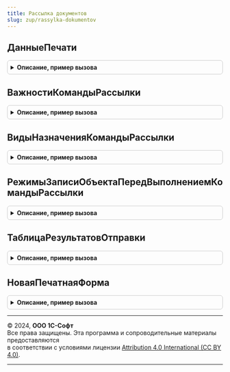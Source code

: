 ```yaml
---
title: Рассылка документов
slug: zup/rassylka-dokumentov
---
```



## ДанныеПечати
<details style="margin: 1em 0; padding: 0.5em; border: 1px solid #ccc; border-radius: 6px;">

<summary style="font-weight: bold; cursor: pointer;">Описание, пример вызова</summary>

```bsl

// Извлекает данные печати из параметров печати.
// Отобранные данные печати помещаются в параметры печати при рассылке документов,
// если при подключении команды рассылки для печатной формы был указан обработчик получения данных.
//
// Параметры:
// 	ПараметрыПечати - Структура - одноименный параметр процедуры Печать.
// Возвращаемое значение:
// 	Массив - отобранные строки данных печати таблицы значений, формируемой обработчиком получения данных.
//
Функция ДанныеПечати(ПараметрыПечати) Экспорт
```

Пример вызова
```bsl
Результат = РассылкаДокументов.ДанныеПечати(ПараметрыПечати) 
```
</details>

## ВажностиКомандыРассылки
<details style="margin: 1em 0; padding: 0.5em; border: 1px solid #ccc; border-radius: 6px;">

<summary style="font-weight: bold; cursor: pointer;">Описание, пример вызова</summary>

```bsl

// Конструктор перечисления значений для поля Важность,
// см. ПодключаемыеКомандыПереопределяемый.ПриОпределенииКомандПодключенныхКОбъекту.
//
// Возвращаемое значение:
// 	Структура - Описание:
//   * Важное - Строка -
//   * Обычное - Строка -
//   * СмТакже - Строка -
//
Функция ВажностиКомандыРассылки() Экспорт
```

Пример вызова
```bsl
Результат = РассылкаДокументов.ВажностиКомандыРассылки() 
```
</details>

## ВидыНазначенияКомандыРассылки
<details style="margin: 1em 0; padding: 0.5em; border: 1px solid #ccc; border-radius: 6px;">

<summary style="font-weight: bold; cursor: pointer;">Описание, пример вызова</summary>

```bsl

// Конструктор перечисления значений для поля Назначение,
// см. ПодключаемыеКомандыПереопределяемый.ПриОпределенииКомандПодключенныхКОбъекту.
//
// Возвращаемое значение:
// 	Структура - Описание:
//   * ДляСписка - Строка -
//   * ДляОбъекта - Строка -
//
Функция ВидыНазначенияКомандыРассылки() Экспорт
```

Пример вызова
```bsl
Результат = РассылкаДокументов.ВидыНазначенияКомандыРассылки() 
```
</details>

## РежимыЗаписиОбъектаПередВыполнениемКомандыРассылки
<details style="margin: 1em 0; padding: 0.5em; border: 1px solid #ccc; border-radius: 6px;">

<summary style="font-weight: bold; cursor: pointer;">Описание, пример вызова</summary>

```bsl

// Конструктор перечисления значений для поля РежимЗаписи,
// см. ПодключаемыеКомандыПереопределяемый.ПриОпределенииКомандПодключенныхКОбъекту.
//
// Возвращаемое значение:
// 	Структура - Описание:
//   * НеЗаписывать - Строка -
//   * ЗаписыватьТолькоНовые - Строка -
//   * Записывать - Строка -
//   * Проводить - Строка -
//
Функция РежимыЗаписиОбъектаПередВыполнениемКомандыРассылки() Экспорт
```

Пример вызова
```bsl
Результат = РассылкаДокументов.РежимыЗаписиОбъектаПередВыполнениемКомандыРассылки() 
```
</details>

## ТаблицаРезультатовОтправки
<details style="margin: 1em 0; padding: 0.5em; border: 1px solid #ccc; border-radius: 6px;">

<summary style="font-weight: bold; cursor: pointer;">Описание, пример вызова</summary>

```bsl

// Результаты отправки сообщений.
//
// Возвращаемое значение:
// 	ТаблицаЗначений - Описание:
// 	* ФизическоеЛицо - СправочникСсылка.ФизическиеЛица - физическое лицо рассылаемого документа.
// 	* Получатель - СправочникСсылка.ФизическиеЛица - получатель сообщения.
// 	* РассылаемыйДокумент - ОпределяемыйТип.РассылаемыйДокумент - отправляемый документ.
// 	* Результат - Булево, Структура - см. РезультатыРассылкиДокументов.НовыйРезультатОтправки.
//
Функция ТаблицаРезультатовОтправки() Экспорт
```

Пример вызова
```bsl
Результат = РассылкаДокументов.ТаблицаРезультатовОтправки() 
```
</details>

## НоваяПечатнаяФорма
<details style="margin: 1em 0; padding: 0.5em; border: 1px solid #ccc; border-radius: 6px;">

<summary style="font-weight: bold; cursor: pointer;">Описание, пример вызова</summary>

```bsl

// Устарела. Следует использовать РассылкаДокументовКлиентСервер.НоваяПечатнаяФорма.
//
Функция НоваяПечатнаяФорма() Экспорт
```

Пример вызова
```bsl
Результат = РассылкаДокументов.НоваяПечатнаяФорма() 
```
</details>

---

© 2024, **ООО 1С-Софт**  
Все права защищены. Эта программа и сопроводительные материалы предоставляются  
в соответствии с условиями лицензии [Attribution 4.0 International (CC BY 4.0)](https://creativecommons.org/licenses/by/4.0/legalcode).

---
